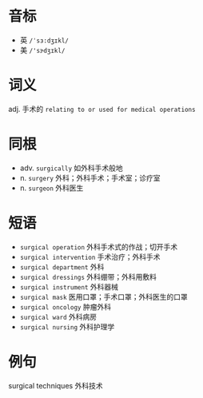 # 音标

- 英 `/ˈsɜ:dʒɪkl/`
- 美 `/'sɝdʒɪkl/`

# 词义

adj. 手术的
`relating to or used for medical operations`

# 同根

- adv. `surgically` 如外科手术般地
- n. `surgery` 外科；外科手术；手术室；诊疗室
- n. `surgeon` 外科医生

# 短语

- `surgical operation` 外科手术式的作战；切开手术
- `surgical intervention` 手术治疗；外科手术
- `surgical department` 外科
- `surgical dressings` 外科绷带；外科用敷料
- `surgical instrument` 外科器械
- `surgical mask` 医用口罩；手术口罩；外科医生的口罩
- `surgical oncology` 肿瘤外科
- `surgical ward` 外科病房
- `surgical nursing` 外科护理学

# 例句

surgical techniques
外科技术


